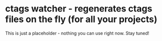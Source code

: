 # ctags watcher - regenerates ctags files on the fly (for all your projects)

This is just a placeholder - nothing you can use right now. Stay tuned!
